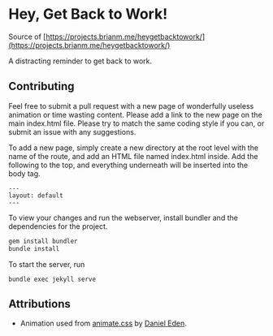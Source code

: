 # Hey, Get Back to Work!
Source of [https://projects.brianm.me/heygetbacktowork/](https://projects.brianm.me/heygetbacktowork/)

A distracting reminder to get back to work.

## Contributing
Feel free to submit a pull request with a new page of wonderfully useless animation or time wasting content. Please add a link to the new page on the main index.html file. Please try to match the same coding style if you can, or submit an issue with any suggestions.

To add a new page, simply create a new directory at the root level with the name of the route, and add an HTML file named index.html inside. Add the following to the top, and everything underneath will be inserted into the body tag.
```
---
layout: default
---
```

To view your changes and run the webserver, install bundler and the dependencies for the project.
```sh
gem install bundler
bundle install
```

To start the server, run
```
bundle exec jekyll serve
```

## Attributions
* Animation used from [animate.css](https://github.com/daneden/animate.css) by [Daniel Eden](http://daneden.me/).
